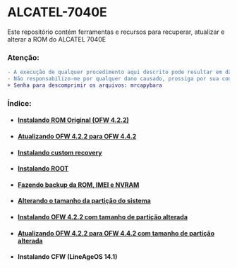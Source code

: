 # ALCATEL-7040E
Este repositório contém ferramentas e recursos para recuperar, atualizar e alterar a ROM do ALCATEL 7040E

### Atenção:
```diff
- A execução de qualquer procedimento aqui descrito pode resultar em danos permanentes. 
- Não responsabilizo-me por qualquer dano causado, prossiga por sua conta e risco.  
+ Senha para descomprimir os arquivos: mrcapybara
```

### Índice:
- #### <a href="INSTALL_OFW.md">Instalando ROM Original (OFW 4.2.2)</a>
- #### <a href="UPDATE_OFW.md">Atualizando OFW 4.2.2 para OFW 4.4.2</a>
- #### <a href="INSTALL_CR.md">Instalando custom recovery</a>
- #### <a href="INSTALL_ROOT.md">Instalando ROOT</a>
- #### <a href="BACKUP.md">Fazendo backup da ROM, IMEI e NVRAM</a>
- #### <a href="ALTER_SYS.md">Alterando o tamanho da partição do sistema</a>
- #### <a href="INSTALL_MOD_OFW.md">Instalando OFW 4.2.2 com tamanho de partição alterada</a>
- #### <a href="UPDATE_MOD_OFW.md">Atualizando OFW 4.2.2 para OFW 4.4.2 com tamanho de partição alterada</a>
- #### Instalando CFW (LineAgeOS 14.1)
